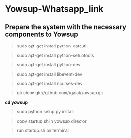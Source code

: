 # Yowsup-Whatsapp_link


## Prepare the system with the necessary components to Yowsup

>sudo apt-get install python-dateutil

>sudo apt-get install python-setuptools

>sudo apt-get install python-dev

>sudo apt-get install libevent-dev

>sudo apt-get install ncurses-dev

>git clone git://github.com/tgalal/yowsup.git

**cd yowsup**
>sudo python setup.py install

>copy startup.sh in yowsup director

>run startup.sh on terminal 
